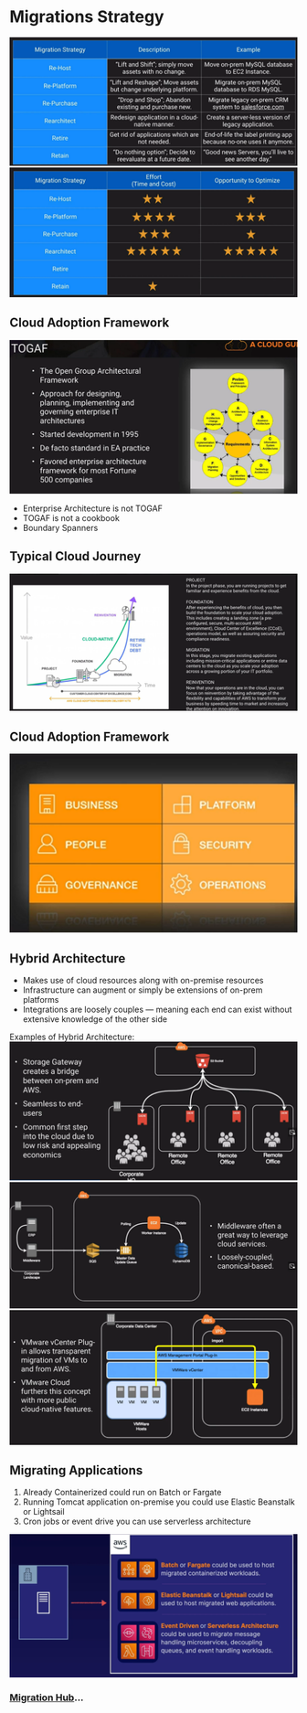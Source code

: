 # Migrations Strategy

![Migrations](../assets/aws-migration-strategy.png)
![Migrations](../assets/aws-migration-strategy-matrix.png)

## Cloud Adoption Framework

![Migrations](../assets/aws-migration-strategy-togaf.png)

- Enterprise Architecture is not TOGAF
- TOGAF is not a cookbook
- Boundary Spanners

## Typical Cloud Journey

![Migrations](../assets/aws-migration-strategy-cloud-journey.png)

## Cloud Adoption Framework

![Migrations](../assets/aws-migration-strategy-cloud-adoption-framework.png)

## Hybrid Architecture

- Makes use of cloud resources along with on-premise resources
- Infrastructure can augment or simply be extensions of on-prem platforms
- Integrations are loosely couples — meaning each end can exist without extensive knowledge of the other side

Examples of Hybrid Architecture:
![Migrations](../assets/aws-migration-strategy-hybrid.png)
![Migrations](../assets/aws-migration-strategy-hybrid-2.png)
![Migrations](../assets/aws-migration-strategy-hybrid-3.png)

## Migrating Applications

1. Already Containerized could run on Batch or Fargate
2. Running Tomcat application on-premise you could use Elastic Beanstalk or Lightsail
3. Cron jobs or event drive you can use serverless architecture

![Migrations](../assets/aws-migration-applications.png)

### [Migration Hub](./migration-hub/README.md)...
